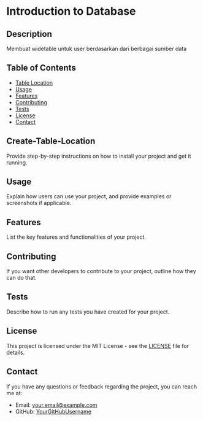 # Introduction to Database

## Description

Membuat widetable untuk user berdasarkan dari berbagai sumber data

## Table of Contents

- [Table Location](#Create-Table-Location)
- [Usage](#usage)
- [Features](#features)
- [Contributing](#contributing)
- [Tests](#tests)
- [License](#license)
- [Contact](#contact)

## Create-Table-Location

Provide step-by-step instructions on how to install your project and get it running.

## Usage

Explain how users can use your project, and provide examples or screenshots if applicable.

## Features

List the key features and functionalities of your project.

## Contributing

If you want other developers to contribute to your project, outline how they can do that.

## Tests

Describe how to run any tests you have created for your project.

## License

This project is licensed under the MIT License - see the [LICENSE](LICENSE) file for details.

## Contact

If you have any questions or feedback regarding the project, you can reach me at:

- Email: your.email@example.com
- GitHub: [YourGitHubUsername](https://github.com/YourGitHubUsername)

